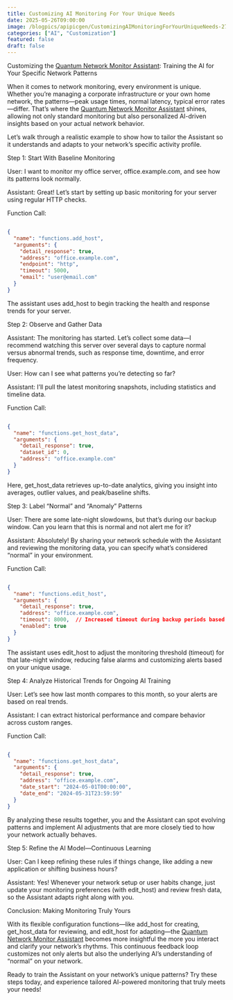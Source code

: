 ```yaml
---
title: Customizing AI Monitoring For Your Unique Needs
date: 2025-05-26T09:00:00
image: /blogpics/apipicgen/CustomizingAIMonitoringForYourUniqueNeeds-27BS5YX5NV.jpg
categories: ["AI", "Customization"]
featured: false
draft: false
---
```

Customizing the [Quantum Network Monitor Assistant](https://readyforquantum.com/?assistant=open): Training the AI for Your Specific Network Patterns

When it comes to network monitoring, every environment is unique. Whether you’re managing a corporate infrastructure or your own home network, the patterns—peak usage times, normal latency, typical error rates—differ. That’s where the [Quantum Network Monitor Assistant](https://readyforquantum.com/?assistant=open) shines, allowing not only standard monitoring but also personalized AI-driven insights based on your actual network behavior.

Let’s walk through a realistic example to show how to tailor the Assistant so it understands and adapts to your network’s specific activity profile.

Step 1: Start With Baseline Monitoring

User: I want to monitor my office server, office.example.com, and see how its patterns look normally.

Assistant: Great! Let’s start by setting up basic monitoring for your server using regular HTTP checks.

Function Call:
```json

{
  "name": "functions.add_host",
  "arguments": {
    "detail_response": true,
    "address": "office.example.com",
    "endpoint": "http",
    "timeout": 5000,
    "email": "user@email.com"
  }
}
```

The assistant uses add_host to begin tracking the health and response trends for your server.

Step 2: Observe and Gather Data

Assistant: The monitoring has started. Let’s collect some data—I recommend watching this server over several days to capture normal versus abnormal trends, such as response time, downtime, and error frequency.

User: How can I see what patterns you’re detecting so far?

Assistant: I’ll pull the latest monitoring snapshots, including statistics and timeline data.

Function Call:
```json

{
  "name": "functions.get_host_data",
  "arguments": {
    "detail_response": true,
    "dataset_id": 0,
    "address": "office.example.com"
  }
}
```

Here, get_host_data retrieves up-to-date analytics, giving you insight into averages, outlier values, and peak/baseline shifts.

Step 3: Label “Normal” and “Anomaly” Patterns

User: There are some late-night slowdowns, but that’s during our backup window. Can you learn that this is normal and not alert me for it?

Assistant: Absolutely! By sharing your network schedule with the Assistant and reviewing the monitoring data, you can specify what’s considered “normal” in your environment.

Function Call:
```json

{
  "name": "functions.edit_host",
  "arguments": {
    "detail_response": true,
    "address": "office.example.com",
    "timeout": 8000,  // Increased timeout during backup periods based on your pattern
    "enabled": true
  }
}
```

The assistant uses edit_host to adjust the monitoring threshold (timeout) for that late-night window, reducing false alarms and customizing alerts based on your unique usage.

Step 4: Analyze Historical Trends for Ongoing AI Training

User: Let’s see how last month compares to this month, so your alerts are based on real trends.

Assistant: I can extract historical performance and compare behavior across custom ranges.

Function Call:
```json

{
  "name": "functions.get_host_data",
  "arguments": {
    "detail_response": true,
    "address": "office.example.com",
    "date_start": "2024-05-01T00:00:00",
    "date_end": "2024-05-31T23:59:59"
  }
}
```

By analyzing these results together, you and the Assistant can spot evolving patterns and implement AI adjustments that are more closely tied to how your network actually behaves.

Step 5: Refine the AI Model—Continuous Learning

User: Can I keep refining these rules if things change, like adding a new application or shifting business hours?

Assistant: Yes! Whenever your network setup or user habits change, just update your monitoring preferences (with edit_host) and review fresh data, so the Assistant adapts right along with you.

Conclusion: Making Monitoring Truly Yours

With its flexible configuration functions—like add_host for creating, get_host_data for reviewing, and edit_host for adapting—the [Quantum Network Monitor Assistant](https://readyforquantum.com/?assistant=open) becomes more insightful the more you interact and clarify your network’s rhythms. This continuous feedback loop customizes not only alerts but also the underlying AI’s understanding of “normal” on your network.

Ready to train the Assistant on your network’s unique patterns? Try these steps today, and experience tailored AI-powered monitoring that truly meets your needs!